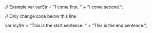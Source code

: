 
// Example
var ourStr = "I come first. " + "I come second.";

// Only change code below this line

var myStr = "This is the start sentence. " + "This is the end sentence.";


